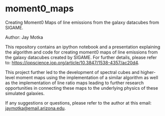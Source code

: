 # moment0_maps
Creating Moment0 Maps of line emissions from the galaxy datacubes from SIGAME.

Author: Jay Motka

This repository contains an ipython notebook and a presentation explaining the algorithm and code for creating moment0 maps of line emissions from the galaxy datacubes created by SIGAME. For further details, please refer to: https://iopscience.iop.org/article/10.3847/1538-4357/ac20d4.

This project further led to the development of spectral cubes and higher-level moment maps using the implementation of a similar algorithm as well as the implementation of line ratio maps leading to further research opportunities in connecting these maps to the underlying physics of these simulated galaxies. 

If any suggestions or questions, please refer to the author at this email: jaymotka@email.arizona.edu.
